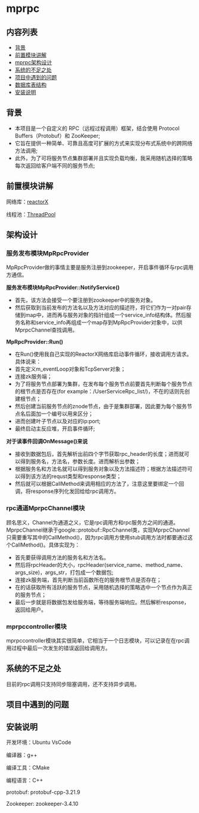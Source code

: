 # mprpc

## 内容列表

- [背景](#背景)
- [前置模块讲解](#前置模块讲解)
- [mprpc架构设计](#架构设计)
- [系统的不足之处](#系统的不足之处)
- [项目中遇到的问题](#项目中遇到的问题)
- [数据库表结构](#数据库表结构)
- [安装说明](#安装说明)


## 背景
+ 本项目是一个自定义的 RPC（远程过程调用）框架，结合使用 Protocol Buffers（Protobuf）和 ZooKeeper;
+ 它旨在提供一种简单、可靠且高度可扩展的方式来实现分布式系统中的跨网络方法调用;
+ 此外，为了可将服务节点集群部署并且实现负载均衡，我采用随机选择的策略每次返回给客户端不同的服务节点;

## 前置模块讲解
网络库：[reactorX](https://github.com/jixu1340036583/reactorX)

线程池：[ThreadPool](https://github.com/jixu1340036583/ThreadPool)


## 架构设计
### 服务发布模块MpRpcProvider
MpRpcProvider做的事情主要是服务注册到zookeeper，开启事件循环与rpc调用方通信。

**服务发布模块MpRpcProvider::NotifyService()**

+ 首先，该方法会接受一个要注册到zookeeper中的服务对象。
+ 然后获取到当前发布的方法名以及方法对应的描述符，将它们作为一对pair存储到map中，进而再与服务对象的指针组成一个service_info结构体。然后服务名称和service_info再组成一个map存到MpRpcProvider对象中，以供MprpcChannel查找调用。

**MpRpcProvider::Run()**

+ 在Run()使用我自己实现的ReactorX网络库启动事件循环，接收调用方请求。具体说来：
+ 首先定义m_eventLoop对象和TcpServer对象；
+ 连接zk服务端；
+ 为了将服务节点部署为集群，在发布每个服务节点前要首先判断每个服务节点的根节点是否存在(for example：/UserServiceRpc_list/)，不在的话则先创建根节点；
+ 然后创建当前服务节点的znode节点，由于是集群部署，因此要为每个服务节点名后面加一个编号以用来区分；
+ 进而创建叶子节点以及对应的ip:port;
+ 最终启动主反应堆，开启事件循环;

**对于读事件回调OnMessage()来说**
+ 接收到数据包后，首先解析出前四个字节获取rpc_header的长度；进而就可以得到服务名，方法名，参数长度。进而解析出参数；
+ 根据服务名和方法名就可以得到服务对象以及方法描述符；根据方法描述符可以得到该方法的requst类型和response类型；
+ 然后就可以根据CallMethod来调用相应的方法了，注意这里要绑定一个回调，将response序列化发回给给rpc调用方。


### rpc通道MprpcChannel模块
顾名思义，Channel为通道之义，它是rpc调用方和rpc服务方之间的通道。MprpcChannel继承于google::protobuf::RpcChannel类，实现MprpcChannel只需要重写其中的CallMethod()，因为rpc调用方使用stub调用方法时都要通过这个CallMethod()。具体实现为：
+ 首先要获得调用方法的服务名和方法名。
+ 然后将rpcHeader的大小，rpcHeader(service_name、method_name、args_size)，args_str，打包成一个数据包;
+ 连接zk服务端，首先判断当前函数所在的服务根节点是否存在；
+ 在的话获取所有活跃的服务节点，采用随机选择的策略选中一个节点作为真正的服务节点；
+ 最后一步就是将数据包发给服务端，等待服务端响应。然后解析response，返回给用户。


### mprpccontroller模块
mprpccontroller模块其实很简单，它相当于一个日志模块，可以记录在在rpc调用过程中最后一次发生的错误返回给调用方。



## 系统的不足之处
目前的rpc调用只支持同步阻塞调用，还不支持异步调用。



## 项目中遇到的问题



## 安装说明

开发环境：Ubuntu VsCode

编译器：g++

编译工具：CMake

编程语言：C++

protobuf: protobuf-cpp-3.21.9

Zookeeper: zookeeper-3.4.10
